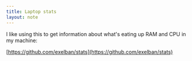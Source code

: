 ```yaml
---
title: Laptop stats
layout: note
---
```


I like using this to get information about what's eating up RAM and CPU in my machine:

[https://github.com/exelban/stats](https://github.com/exelban/stats)
